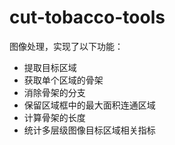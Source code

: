 # cut-tobacco-tools

图像处理，实现了以下功能：
* 提取目标区域
* 获取单个区域的骨架
* 消除骨架的分支
* 保留区域框中的最大面积连通区域
* 计算骨架的长度
* 统计多层级图像目标区域相关指标
